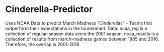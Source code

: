 # Cinderella-Predictor
Uses NCAA Data to predict March Madness "Cinderellas" - Teams that outperform their expectations in the tournament. 
Data: 
ncaa_reg is a collection of regular-season data since the 2001 season.
ncaa_results is a collection of results from march-madness games between 1985 and 2016.
Therefore, the overlap is 2001-2016



      
